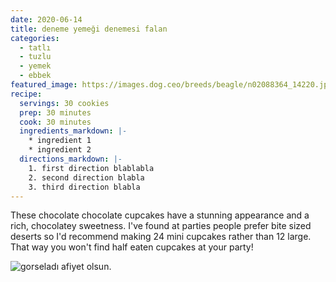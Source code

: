 ```yaml
---
date: 2020-06-14
title: deneme yemeği denemesi falan
categories:
  - tatlı
  - tuzlu
  - yemek
  - ebbek
featured_image: https://images.dog.ceo/breeds/beagle/n02088364_14220.jpg
recipe:
  servings: 30 cookies
  prep: 30 minutes
  cook: 30 minutes
  ingredients_markdown: |-
    * ingredient 1
    * ingredient 2
  directions_markdown: |-
    1. first direction blablabla
    2. second direction blabla
    3. third direction blabla
---
```

These chocolate chocolate cupcakes have a stunning appearance and a rich, chocolatey sweetness. I've found at parties people prefer bite sized deserts so I'd recommend making 24 mini cupcakes rather than 12 large. That way you won't find half eaten cupcakes at your party!

![gorseladı](https://images.dog.ceo/breeds/havanese/00100trPORTRAIT_00100_BURST20191112123933390_COVER.jpg)
afiyet olsun.
